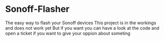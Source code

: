 # Sonoff-Flasher
The easy way to flash your Sonoff devices 
This project is in the workings and does not work yet
But if you want you can have a look at the code and open a ticket if you want to give your oppion about someting
